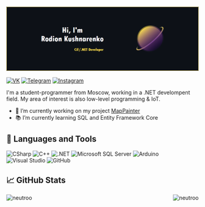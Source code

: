 ![NeutroBanner](./Images/NeutroBanner.png)

[![VK](https://img.shields.io/badge/VK-informational?style=flat&logo=VK&color=0077FF)](https://vk.com/neutr0o)
[![Telegram](https://img.shields.io/badge/Telegram-informational?style=flat&logo=Telegram&color=26A5E4)](https://t.me/neutr0o)
[![Instagram](https://img.shields.io/badge/Instagram-informational?style=flat&logo=Instagram&color=E4405F&logoColor=white)](https://www.instagram.com/nyautro)

I'm a student-programmer from Moscow, working in a .NET develompent field. My area of interest is also low-level programming & IoT.
* 🔨 I’m currently working on my project [MapPainter](https://github.com/Neutroo/MapPainter)
* 📚 I’m currently learning SQL and Entity Framework Core

## 🧰 Languages and Tools
![CSharp](https://img.shields.io/badge/CSharp-informational?style=flat&logo=CSharp&color=ffE152&labelColor=0d1117)
![C++](https://img.shields.io/badge/C++-informational?style=flat&logo=Cplusplus&color=ffE152&labelColor=0d1117)
![.NET](https://img.shields.io/badge/.NET-informational?style=flat&logo=.NET&color=ffE152&labelColor=0d1117)
![Microsoft SQL Server](https://img.shields.io/badge/Microsoft_SQL_Server-informational?style=flat&logo=Microsoft-SQL-Server&color=ffE152&labelColor=0d1117)
![Arduino](https://img.shields.io/badge/Arduino-informational?style=flat&logo=Arduino&logoColor=white&color=ffE152&labelColor=0d1117)
![Visual Studio](https://img.shields.io/badge/Visual_Studio-informational?style=flat&logo=Visual-Studio&color=ffE152&labelColor=0d1117)
![GitHub](https://img.shields.io/badge/GitHub-informational?style=flat&logo=GitHub&color=ffE152&labelColor=0d1117)

## 📈 GitHub Stats

<p>
  <img src="https://github-readme-stats.vercel.app/api?username=neutroo&show_icons=true&title_color=ffE152&text_color=ffffff&bg_color=0d1117&locale=en&line_height=20&icon_color=b93fb8&border_color=ffE152" alt="neutroo"/>
  <img align="right" src="https://github-readme-stats.vercel.app/api/top-langs?username=neutroo&show_icons=true&title_color=ffE152&text_color=ffffff&bg_color=0d1117&locale=en&border_color=ffE152" alt="neutroo"/>
</p>
